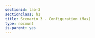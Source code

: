 ```yaml
---
sectionid: lab-3
sectionclass: h1
title: Scenario 3 - Configuration (Max)
type: nocount
is-parent: yes
---
```

